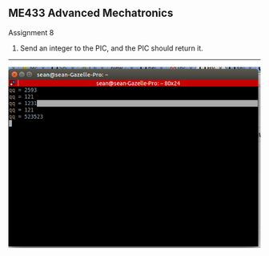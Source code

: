 ME433 Advanced Mechatronics
---------------------------------
Assignment 8

1. Send an integer to the PIC, and the PIC should return it. 
---------------------------------
<img src="https://github.com/seanbai2008/ME433_2016/blob/master/HW8/figure/putty.png">

